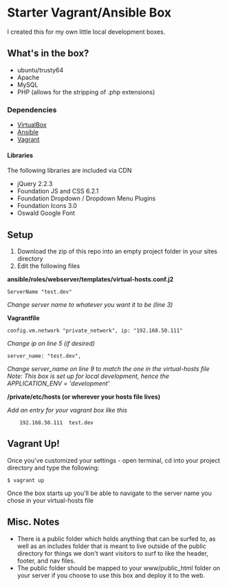 # Starter Vagrant/Ansible Box
I created this for my own little local development boxes. 

## What's in the box?
+ ubuntu/trusty64
+ Apache
+ MySQL
+ PHP (allows for the stripping of .php extensions)

### Dependencies
+ [VirtualBox](https://www.virtualbox.org/wiki/Downloads)
+ [Ansible](http://ansible.com)
+ [Vagrant](http://vagrantup.com)

#### Libraries
The following libraries are included via CDN

+ jQuery 2.2.3
+ Foundation JS and CSS 6.2.1
+ Foundation Dropdown / Dropdown Menu Plugins
+ Foundation Icons 3.0
+ Oswald Google Font

## Setup
1. Download the zip of this repo into an empty project folder in your sites directory
2. Edit the following files

__ansible/roles/webserver/templates/virtual-hosts.conf.j2__

    ServerName "test.dev"

*Change server name to whatever you want it to be (line 3)*

__Vagrantfile__

    config.vm.network "private_network", ip: "192.168.50.111"

*Change ip on line 5 (if desired)*

    server_name: "test.dev",

*Change server_name on line 9 to match the one in the virtual-hosts file*
*Note: This box is set up for local development, hence the APPLICATION_ENV = 'development'*

__/private/etc/hosts (or wherever your hosts file lives)__

*Add an entry for your vagrant box like this*

        192.168.50.111  test.dev

## Vagrant Up!
Once you've customized your settings - open terminal, cd into your project directory and type the following:

    $ vagrant up

Once the box starts up you'll be able to navigate to the server name you chose in your virtual-hosts file

## Misc. Notes
+ There is a public folder which holds anything that can be surfed to, as well as an includes folder that is meant to live outside of the public directory for things we don't want visitors to surf to like the header, footer, and nav files.
+ The public folder should be mapped to your www/public_html folder on your server if you choose to use this box and deploy it to the web.